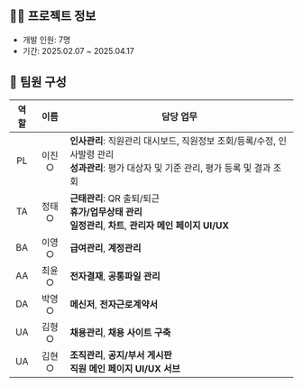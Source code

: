 ## 👨‍💻 프로젝트 정보
- 개발 인원: 7명
- 기간: 2025.02.07 ~ 2025.04.17

## 👥 팀원 구성

| 역할 | 이름   | 담당 업무 |
|:----:|:------:|-----------|
| PL   | 이진○ | **인사관리**: 직원관리 대시보드, 직원정보 조회/등록/수정, 인사발령 관리<br>**성과관리**: 평가 대상자 및 기준 관리, 평가 등록 및 결과 조회 |
| TA   | 정태○ | **근태관리**: QR 출퇴/퇴근<br>**휴가/업무상태 관리**<br>**일정관리**, **차트**, **관리자 메인 페이지 UI/UX** |
| BA   | 이영○ | **급여관리**, **계정관리** |
| AA   | 최윤○ | **전자결재**, **공통파일 관리** |
| DA   | 박영○ | **메신저**, **전자근로계약서** |
| UA   | 김형○ | **채용관리**, **채용 사이트 구축** |
| UA   | 김현○ | **조직관리**, **공지/부서 게시판**<br>**직원 메인 페이지 UI/UX 서브** |
